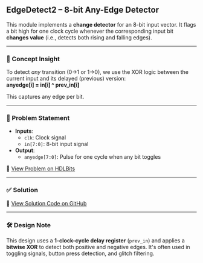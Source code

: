 ## EdgeDetect2 – 8-bit Any-Edge Detector

This module implements a **change detector** for an 8-bit input vector. It flags a bit high for one clock cycle whenever the corresponding input bit **changes value** (i.e., detects both rising and falling edges).

---

### 🧠 Concept Insight  
To detect *any* transition (0→1 or 1→0), we use the XOR logic between the current input and its delayed (previous) version:  
**anyedge[i] = in[i] ^ prev_in[i]**

This captures any edge per bit.

---

### 📘 Problem Statement  
- **Inputs**:  
  - `clk`: Clock signal  
  - `in[7:0]`: 8-bit input signal  
- **Output**:  
  - `anyedge[7:0]`: Pulse for one cycle when any bit toggles

🔗 [View Problem on HDLBits](https://hdlbits.01xz.net/wiki/Edgedetect2)

---

### ✅ Solution  
📄 [View Solution Code on GitHub](https://github.com/EswarAdithya011/HDLBits/blob/main/Problem%20Sets/3.%20Circuits/Sequential%20logic/3.5%20Latches%20and%20Flip-Flops/3.5.16%20Detect%20both%20edges/edgedetect2.v)

---

### 🛠 Design Note  
This design uses a **1-clock-cycle delay register** (`prev_in`) and applies a **bitwise XOR** to detect both positive and negative edges. It's often used in toggling signals, button press detection, and glitch filtering.
